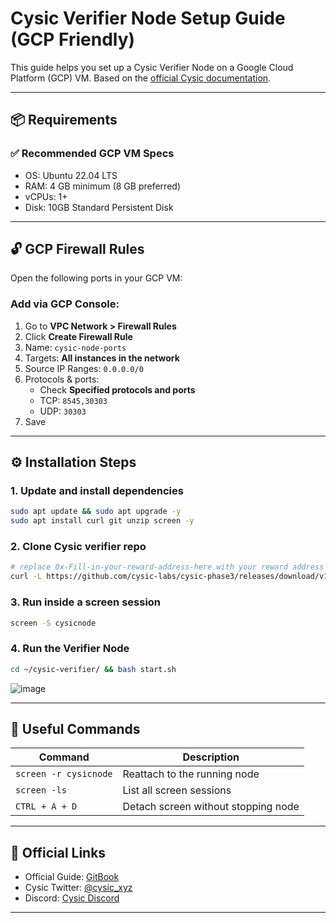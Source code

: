 
# Cysic Verifier Node Setup Guide (GCP Friendly)

This guide helps you set up a Cysic Verifier Node on a Google Cloud Platform (GCP) VM. Based on the [official Cysic documentation](https://timemeansalots-organization.gitbook.io/docs.cysic.xyz/tutorial-docs/how-to-run-a-verifier-node).

---

## 📦 Requirements

### ✅ Recommended GCP VM Specs
- OS: Ubuntu 22.04 LTS
- RAM: 4 GB minimum (8 GB preferred)
- vCPUs: 1+
- Disk: 10GB Standard Persistent Disk

---

## 🔓 GCP Firewall Rules

Open the following ports in your GCP VM:

### Add via GCP Console:
1. Go to **VPC Network > Firewall Rules**
2. Click **Create Firewall Rule**
3. Name: `cysic-node-ports`
4. Targets: **All instances in the network**
5. Source IP Ranges: `0.0.0.0/0`
6. Protocols & ports:
   - Check **Specified protocols and ports**
   - TCP: `8545,30303`
   - UDP: `30303`
7. Save

---

## ⚙️ Installation Steps

### 1. Update and install dependencies
```bash
sudo apt update && sudo apt upgrade -y
sudo apt install curl git unzip screen -y
```

### 2. Clone Cysic verifier repo 
```bash
# replace 0x-Fill-in-your-reward-address-here with your reward address below
curl -L https://github.com/cysic-labs/cysic-phase3/releases/download/v1.0.0/setup_linux.sh > ~/setup_linux.sh && bash ~/setup_linux.sh YOUR_EVM_ADDRESS
```

### 3. Run inside a screen session
```bash
screen -S cysicnode
```

### 4. Run the Verifier Node
```bash
cd ~/cysic-verifier/ && bash start.sh
```
![image](https://github.com/user-attachments/assets/ffe5ef8f-4a5f-4036-9be1-5eb43333cb79)

---

## 🧠 Useful Commands

| Command | Description |
|--------|-------------|
| `screen -r cysicnode` | Reattach to the running node |
| `screen -ls` | List all screen sessions |
| `CTRL + A + D` | Detach screen without stopping node |

---

## 🔗 Official Links

- Official Guide: [GitBook](https://timemeansalots-organization.gitbook.io/docs.cysic.xyz/tutorial-docs/how-to-run-a-verifier-node)
- Cysic Twitter: [@cysic_xyz](https://twitter.com/cysic_xyz)
- Discord: [Cysic Discord](https://discord.gg/cysic)

---
